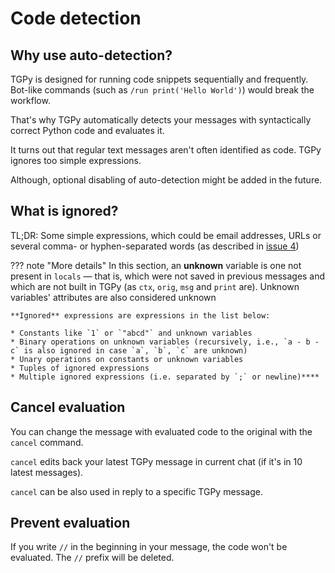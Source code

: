 # Code detection

## Why use auto-detection?

TGPy is designed for running code snippets sequentially and frequently. Bot-like commands 
(such as `/run print('Hello World')`) would break the workflow. 

That's why TGPy automatically detects your messages with syntactically correct Python code and evaluates it.

It turns out that regular text messages aren't often identified as code. TGPy ignores too simple expressions.

Although, optional disabling of auto-detection might be added in the future.

## What is ignored?

TL;DR: Some simple expressions, which could be email addresses, URLs or several comma- or hyphen-separated words
(as described in [issue 4](https://github.com/tm-a-t/TGPy/issues/4))

??? note "More details"
    In this section, an **unknown** variable is one not present in `locals` — that is, which were not saved in previous messages and which are not built in TGPy (as `ctx`, `orig`, `msg` and `print` are).
    Unknown variables' attributes are also considered unknown
    
    **Ignored** expressions are expressions in the list below:

    * Constants like `1` or `"abcd"` and unknown variables 
    * Binary operations on unknown variables (recursively, i.e., `a - b -c` is also ignored in case `a`, `b`, `c` are unknown)
    * Unary operations on constants or unknown variables
    * Tuples of ignored expressions
    * Multiple ignored expressions (i.e. separated by `;` or newline)****


## Cancel evaluation

You can change the message with evaluated code to the original with the `cancel` command.

`cancel` edits back your latest TGPy message in current chat (if it's in 10 latest messages).

`cancel` can be also used in reply to a specific TGPy message.

## Prevent evaluation

If you write `//` in the beginning in your message, the code won't be evaluated. The `//` prefix will be deleted.
